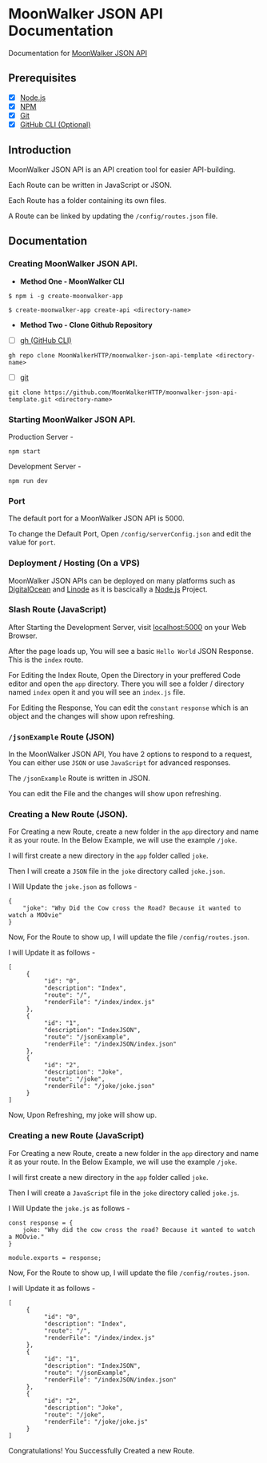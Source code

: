 # MoonWalker JSON API Documentation
Documentation for [MoonWalker JSON API](https://github.com/MoonWalkerHTTP)

## Prerequisites

- [x] [Node.js](https://nodejs.org)
- [x] [NPM](https://npmjs.org)
- [x] [Git](https://git-scm.com)
- [x] [GitHub CLI (Optional)](https://cli.github.com)

## Introduction 
MoonWalker JSON API is an API creation tool for easier API-building. 

Each Route can be written in JavaScript or JSON. 

Each Route has a folder containing its own files. 

A Route can be linked by updating the `/config/routes.json` file.

## Documentation

### Creating MoonWalker JSON API.

- **Method One - MoonWalker CLI**

```
$ npm i -g create-moonwalker-app

$ create-moonwalker-app create-api <directory-name>
```

- **Method Two - Clone Github Repository**

- [ ] [gh (GitHub CLI)](https://cli.github.com)

```
gh repo clone MoonWalkerHTTP/moonwalker-json-api-template <directory-name>
```

- [ ] [git](https://git-scm.com/)

```
git clone https://github.com/MoonWalkerHTTP/moonwalker-json-api-template.git <directory-name>
```

### Starting MoonWalker JSON API. 

Production Server - 
```
npm start
```

Development Server - 
```
npm run dev
```

### Port 

The default port for a MoonWalker JSON API is 5000. <br>

To change the Default Port, Open `/config/serverConfig.json` and edit the value for `port`.

### Deployment / Hosting (On a VPS)

MoonWalker JSON APIs can be deployed on many platforms such as [DigitalOcean](https://www.digitalocean.com/) and [Linode](https://www.linode.com/) as it is bascically a [Node.js](https://nodejs.org) Project.

### Slash Route (JavaScript)
After Starting the Development Server, visit [localhost:5000](http://localhost:5000) on your Web Browser.

After the page loads up, You will see a basic `Hello World` JSON Response. This is the `index` route. 

For Editing the Index Route, Open the Directory in your preffered Code editor and open the `app` directory. There you will see a folder / directory named `index` open it and you will see an `index.js` file. 

For Editing the Response, You can edit the `constant` `response` which is an object and the changes will show upon refreshing. 

### `/jsonExample` Route (JSON)
In the MoonWalker JSON API, You have 2 options to respond to a request, You can either use `JSON` or use `JavaScript` for advanced responses. 

The `/jsonExample` Route is written in JSON. 

You can edit the File and the changes will show upon refreshing. 

### Creating a New Route (JSON).
For Creating a new Route, create a new folder in the `app` directory and name it as your route. In the Below Example, we will use the example `/joke`. 

I will first create a new directory in the `app` folder called `joke`. 

Then I will create a `JSON` file in the `joke` directory called `joke.json`. 

I Will Update the `joke.json` as follows - 
```
{
    "joke": "Why Did the Cow cross the Road? Because it wanted to watch a MOOvie"
}
```

Now, For the Route to show up, I will update the file `/config/routes.json`. 

I will Update it as follows - 
```
[
     {
          "id": "0",
          "description": "Index", 
          "route": "/",
          "renderFile": "/index/index.js"
     }, 
     {
          "id": "1", 
          "description": "IndexJSON", 
          "route": "/jsonExample", 
          "renderFile": "/indexJSON/index.json"
     }, 
     {
          "id": "2", 
          "description": "Joke", 
          "route": "/joke", 
          "renderFile": "/joke/joke.json"
     }
]
```
Now, Upon Refreshing, my joke will show up.

### Creating a new Route (JavaScript)

For Creating a new Route, create a new folder in the `app` directory and name it as your route. In the Below Example, we will use the example `/joke`. 

I will first create a new directory in the `app` folder called `joke`. 

Then I will create a `JavaScript` file in the `joke` directory called `joke.js`. 

I Will Update the `joke.js` as follows - 
```
const response = {
    joke: "Why did the cow cross the road? Because it wanted to watch a MOOvie."
}

module.exports = response;
```

Now, For the Route to show up, I will update the file `/config/routes.json`. 

I will Update it as follows - 
```
[
     {
          "id": "0",
          "description": "Index", 
          "route": "/",
          "renderFile": "/index/index.js"
     }, 
     {
          "id": "1", 
          "description": "IndexJSON", 
          "route": "/jsonExample", 
          "renderFile": "/indexJSON/index.json"
     }, 
     {
          "id": "2", 
          "description": "Joke", 
          "route": "/joke", 
          "renderFile": "/joke/joke.js"
     }
]
```

Congratulations! You Successfully Created a new Route.














